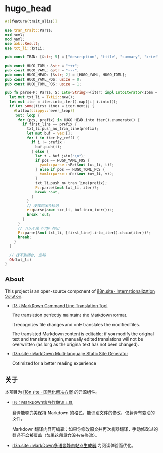 # hugo_head

```rust
#![feature(trait_alias)]

use tran_trait::Parse;
mod toml;
mod yaml;
use aok::Result;
use txt_li::TxtLi;

pub const TRAN: [&str; 5] = ["description", "title", "summary", "brief", "author"];

pub const HUGO_TOML: &str = "+++";
pub const HUGO_YAML: &str = "---";
pub const HUGO_HEAD: [&str; 2] = [HUGO_YAML, HUGO_TOML];
pub const HUGO_YAML_POS: usize = 0;
pub const HUGO_TOML_POS: usize = 1;

pub fn parse<P: Parse, S: Into<String>>(iter: impl IntoIterator<Item = S>) -> Result<TxtLi> {
  let mut txt_li = TxtLi::new();
  let mut iter = iter.into_iter().map(|i| i.into());
  if let Some(first_line) = iter.next() {
    #[allow(clippy::never_loop)]
    'out: loop {
      for (pos, prefix) in HUGO_HEAD.into_iter().enumerate() {
        if first_line == prefix {
          txt_li.push_no_tran_line(prefix);
          let mut buf = vec![];
          for i in iter.by_ref() {
            if i != prefix {
              buf.push(i);
            } else {
              let t = buf.join("\n");
              if pos == HUGO_YAML_POS {
                yaml::parse::<P>(&mut txt_li, t)?;
              } else if pos == HUGO_TOML_POS {
                toml::parse::<P>(&mut txt_li, t)?;
              }
              txt_li.push_no_tran_line(prefix);
              P::parse(&mut txt_li, iter)?;
              break 'out;
            }
          }
          // 没找到闭合标记
          P::parse(&mut txt_li, buf.into_iter())?;
          break 'out;
        }
      }
      // 开头不是 hugo 标记
      P::parse(&mut txt_li, [first_line].into_iter().chain(iter))?;
      break;
    }
  }

  // 找不到闭合, 忽略
  Ok(txt_li)
}
```

## About

This project is an open-source component of [i18n.site ⋅ Internationalization Solution](https://i18n.site).

* [i18 : MarkDown Command Line Translation Tool](https://i18n.site/i18)

  The translation perfectly maintains the Markdown format.

  It recognizes file changes and only translates the modified files.

  The translated Markdown content is editable; if you modify the original text and translate it again, manually edited translations will not be overwritten (as long as the original text has not been changed).

* [i18n.site : MarkDown Multi-language Static Site Generator](https://i18n.site/i18n.site)

  Optimized for a better reading experience

## 关于

本项目为 [i18n.site ⋅ 国际化解决方案](https://i18n.site) 的开源组件。

* [i18 :  MarkDown命令行翻译工具](https://i18n.site/i18)

  翻译能够完美保持 Markdown 的格式。能识别文件的修改，仅翻译有变动的文件。

  Markdown 翻译内容可编辑；如果你修改原文并再次机器翻译，手动修改过的翻译不会被覆盖（如果这段原文没有被修改）。

* [i18n.site : MarkDown多语言静态站点生成器](https://i18n.site/i18n.site) 为阅读体验而优化。
